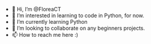 - 👋 Hi, I’m @FloreaCT
- 👀 I’m interested in learning to code in Python, for now.
- 🌱 I’m currently learning Python
- 💞️ I’m looking to collaborate on any beginners projects.
- 📫 How to reach me here :)

<!---
FloreaCT/FloreaCT is a ✨ special ✨ repository because its `README.md` (this file) appears on your GitHub profile.
You can click the Preview link to take a look at your changes.
--->
